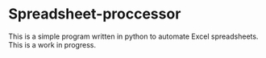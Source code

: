 # Spreadsheet-proccessor
This is a simple program written in python to automate Excel spreadsheets. This is a work in progress.
